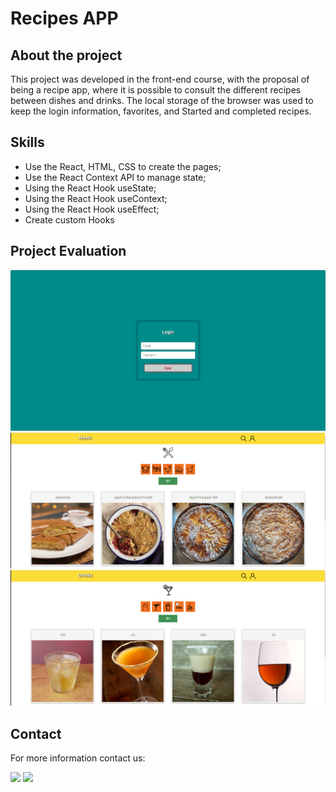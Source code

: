<h1> Recipes APP </h1>

<h2> About the project </h2>

<div> 

This project was developed in the front-end course, with the proposal of being a recipe app, where it is possible to consult the different recipes between dishes and drinks. The local storage of the browser was used to keep the login information, favorites, and Started and completed recipes.

</div> 

<h2> Skills </h2>

<ul> 

<li>Use the React, HTML, CSS to create the pages;</li>
<li>Use the React Context API to manage state;</li>
<li>Using the React Hook useState;</li>
<li>Using the React Hook useContext;</li>
<li>Using the React Hook useEffect;</li>
<li>Create custom Hooks</li>

</ul> 

<h2> Project Evaluation </h2>

<img src="images/login.png"/>

<img src="images/meals.png"/>

<img src="images/drinks.png"/>

<h2>Contact </h2>

<p> For more information contact us: </p>

<div>
<a href="https://www.linkedin.com/in/thiago-hayashi-037732109/" target="_blank"><img src="https://img.shields.io/badge/-LinkedIn-%230077B5?style=for-the-badge&logo=linkedin&logoColor=white" target="_blank"></a>

<a href = "shundi_hayashi@hotmail.com">
<img src="https://img.shields.io/badge/Microsoft_Outlook-0078D4?style=for-the-badge&logo=microsoft-outlook&logoColor=white" target="_blank">
</a>
</div>
